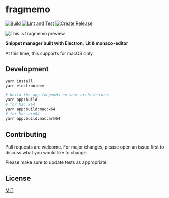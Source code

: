 # fragmemo

[![Build](https://github.com/noriyotcp/fragmemo/actions/workflows/build.yml/badge.svg)](https://github.com/noriyotcp/fragmemo/actions/workflows/build.yml) [![Lint and Test](https://github.com/noriyotcp/fragmemo/actions/workflows/lint-and-test.yml/badge.svg)](https://github.com/noriyotcp/fragmemo/actions/workflows/lint-and-test.yml) [![Create Release](https://github.com/noriyotcp/fragmemo/actions/workflows/create-release.yml/badge.svg)](https://github.com/noriyotcp/fragmemo/actions/workflows/create-release.yml)

![This is fragmemo preview](https://user-images.githubusercontent.com/5820754/175816035-d74ce678-51f4-4257-bfa2-5285b3ab5c3a.png)

**Snippet manager built with Electron, Lit & monaco-editor**

At this time, this supports for macOS only.

## Development

```sh
yarn install
yarn electron:dev

# build the app (depends on your architecture)
yarn app:build
# for Mac x64
yarn app:build:mac:x64
# for Mac arm64
yarn app:build:mac:arm64
```

## Contributing

Pull requests are welcome. For major changes, please open an issue first to discuss what you would like to change.

Please make sure to update tests as appropriate.

## License

[MIT](https://choosealicense.com/licenses/mit/)
